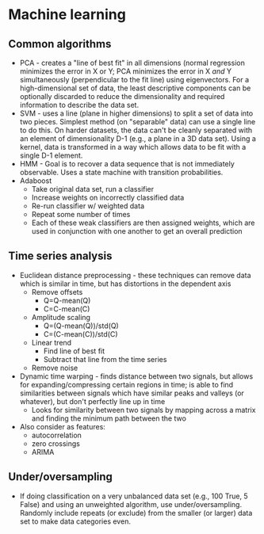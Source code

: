 Machine learning
================

Common algorithms
-----------------

- PCA - creates a "line of best fit" in all dimensions (normal regression minimizes the error in X or Y; PCA minimizes the error in X _and_ Y simultaneously (perpendicular to the fit line) using eigenvectors. For a high-dimensional set of data, the least descriptive components can be optionally discarded to reduce the dimensionality and required information to describe the data set.
- SVM - uses a line (plane in higher dimensions) to split a set of data into two pieces. Simplest method (on "separable" data) can use a single line to do this. On harder datasets, the data can't be cleanly separated with an element of dimensionality D-1 (e.g., a plane in a 3D data set). Using a kernel, data is transformed in a way which allows data to be fit with a single D-1 element.
- HMM - Goal is to recover a data sequence that is not immediately observable. Uses a state machine with transition probabilities.
- Adaboost
    - Take original data set, run a classifier
    - Increase weights on incorrectly classified data
    - Re-run classifier w/ weighted data
    - Repeat some number of times
    - Each of these weak classifiers are then assigned weights, which are used in conjunction with one another to get an overall prediction

Time series analysis
--------------------

- Euclidean distance preprocessing - these techniques can remove data which is similar in time, but has distortions in the dependent axis
    - Remove offsets
        - Q=Q-mean(Q)
        - C=C-mean(C)
    - Amplitude scaling
        - Q=(Q-mean(Q))/std(Q)
        - C=(C-mean(C))/std(C)
    - Linear trend
        - Find line of best fit
        - Subtract that line from the time series
    - Remove noise
- Dynamic time warping - finds distance between two signals, but allows for expanding/compressing certain regions in time; is able to find similarities between signals which have similar peaks and valleys (or whatever), but don't perfectly line up in time
    - Looks for similarity between two signals by mapping across a matrix and finding the minimum path between the two
- Also consider as features:
    - autocorrelation
    - zero crossings
    - ARIMA

Under/oversampling
------------------

- If doing classification on a very unbalanced data set (e.g., 100 True, 5 False) and using an unweighted algorithm, use under/oversampling. Randomly include repeats (or exclude) from the smaller (or larger) data set to make data categories even.
